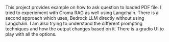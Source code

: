 This project provides example on how to ask question to loaded PDF file. I tried to experiement with Croma RAG as well using Langchain. 
There is a second approach which uses, Bedrock LLM directly without using Langchain. 
I am also trying to understand the different prompting techniques and how the output changes based on it.
There is a gradio UI to play with all the options.
